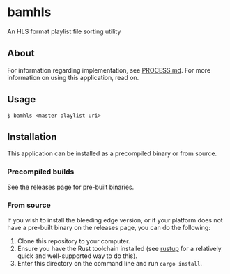 # bamhls

An HLS format playlist file sorting utility

## About

For information regarding implementation, see [PROCESS.md](./PROCESS.md). For
more information on using this application, read on.

## Usage

```
$ bamhls <master playlist uri>
```

## Installation

This application can be installed as a precompiled binary or from source.

### Precompiled builds

See the releases page for pre-built binaries.

### From source

If you wish to install the bleeding edge version, or if your platform does not
have a pre-built binary on the releases page, you can do the following:

1. Clone this repository to your computer.
2. Ensure you have the Rust toolchain installed (see
   [rustup](https://rustup.sh/) for a relatively quick and well-supported way
   to do this).
3. Enter this directory on the command line and run `cargo install`.
